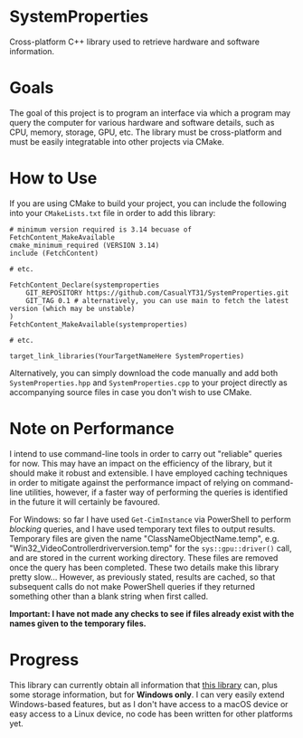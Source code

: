 # SystemProperties
Cross-platform C++ library used to retrieve hardware and software information.

# Goals
The goal of this project is to program an interface via which a program may query the computer for various hardware and software details, such as CPU, memory, storage, GPU, etc. The library must be cross-platform and must be easily integratable into other projects via CMake.

# How to Use
If you are using CMake to build your project, you can include the following into your `CMakeLists.txt` file in order to add this library:
```
# minimum version required is 3.14 becuase of FetchContent_MakeAvailable
cmake_minimum_required (VERSION 3.14)
include (FetchContent)

# etc.

FetchContent_Declare(systemproperties
	GIT_REPOSITORY https://github.com/CasualYT31/SystemProperties.git
	GIT_TAG 0.1 # alternatively, you can use main to fetch the latest version (which may be unstable)
)
FetchContent_MakeAvailable(systemproperties)

# etc.

target_link_libraries(YourTargetNameHere SystemProperties)
```

Alternatively, you can simply download the code manually and add both `SystemProperties.hpp` and `SystemProperties.cpp` to your project directly as accompanying source files in case you don't wish to use CMake.

# Note on Performance
I intend to use command-line tools in order to carry out "reliable" queries for now. This may have an impact on the efficiency of the library, but it should make it robust and extensible. I have employed caching techniques in order to mitigate against the performance impact of relying on command-line utilities, however, if a faster way of performing the queries is identified in the future it will certainly be favoured.

For Windows: so far I have used `Get-CimInstance` via PowerShell to perform *blocking* queries, and I have used temporary text files to output results. Temporary files are given the name "ClassNameObjectName.temp", e.g. "Win32_VideoControllerdriverversion.temp" for the `sys::gpu::driver()` call, and are stored in the current working directory. These files are removed once the query has been completed. These two details make this library pretty slow... However, as previously stated, results are cached, so that subsequent calls do not make PowerShell queries if they returned something other than a blank string when first called.

**Important: I have not made any checks to see if files already exist with the names given to the temporary files.**

# Progress
This library can currently obtain all information that [this library](https://github.com/dabbertorres/systemInfo) can, plus some storage information, but for **Windows only**. I can very easily extend Windows-based features, but as I don't have access to a macOS device or easy access to a Linux device, no code has been written for other platforms yet.
